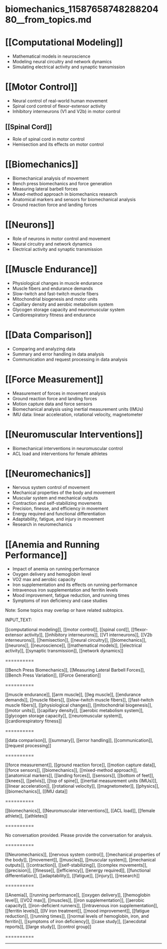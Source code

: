 # biomechanics_1158765874828820480__from_topics.md

# [[Computational Modeling]]
- Mathematical models in neuroscience
- Modeling neural circuitry and network dynamics
- Simulating electrical activity and synaptic transmission

# [[Motor Control]]
- Neural control of real-world human movement
- Spinal cord control of flexor-extensor activity
- Inhibitory interneurons (V1 and V2b) in motor control

## [[Spinal Cord]]
- Role of spinal cord in motor control
- Hemisection and its effects on motor control

# [[Biomechanics]]
- Biomechanical analysis of movement
- Bench press biomechanics and force generation
- Measuring lateral barbell forces
- Mixed-method approach in biomechanics research
- Anatomical markers and sensors for biomechanical analysis
- Ground reaction force and landing forces

# [[Neurons]]
- Role of neurons in motor control and movement
- Neural circuitry and network dynamics
- Electrical activity and synaptic transmission

# [[Muscle Endurance]]
- Physiological changes in muscle endurance
- Muscle fibers and endurance demands
- Slow-twitch and fast-twitch muscle fibers
- Mitochondrial biogenesis and motor units
- Capillary density and aerobic metabolism system
- Glycogen storage capacity and neuromuscular system
- Cardiorespiratory fitness and endurance

# [[Data Comparison]]
- Comparing and analyzing data
- Summary and error handling in data analysis
- Communication and request processing in data analysis

# [[Force Measurement]]
- Measurement of forces in movement analysis
- Ground reaction force and landing forces
- Motion capture data and force sensors
- Biomechanical analysis using inertial measurement units (IMUs)
- IMU data: linear acceleration, rotational velocity, magnetometer

# [[Neuromuscular Interventions]]
- Biomechanical interventions in neuromuscular control
- ACL load and interventions for female athletes

# [[Neuromechanics]]
- Nervous system control of movement
- Mechanical properties of the body and movement
- Muscular system and mechanical outputs
- Contraction and self-stabilizing movements
- Precision, finesse, and efficiency in movement
- Energy required and functional differentiation
- Adaptability, fatigue, and injury in movement
- Research in neuromechanics

# [[Anemia and Running Performance]]
- Impact of anemia on running performance
- Oxygen delivery and hemoglobin level
- VO2 max and aerobic capacity
- Iron supplementation and its effects on running performance
- Intravenous iron supplementation and ferritin levels
- Mood improvement, fatigue reduction, and running times
- Symptoms of iron deficiency and case studies

Note: Some topics may overlap or have related subtopics.

INPUT_TEXT:



[[computational modeling]], [[motor control]], [[spinal cord]], [[flexor-extensor activity]], [[inhibitory interneurons]], [[V1 interneurons]], [[V2b interneurons]], [[hemisection]], [[neural circuitry]], [[biomechanics]], [[neurons]], [[neuroscience]], [[mathematical models]], [[electrical activity]], [[synaptic transmission]], [[network dynamics]]

==========


[[Bench Press Biomechanics]], [[Measuring Lateral Barbell Forces]], [[Bench Press Variation]], [[Force Generation]]

==========


[[muscle endurance]], [[arm muscle]], [[leg muscle]], [[endurance demands]], [[muscle fibers]], [[slow-twitch muscle fibers]], [[fast-twitch muscle fibers]], [[physiological changes]], [[mitochondrial biogenesis]], [[motor units]], [[capillary density]], [[aerobic metabolism system]], [[glycogen storage capacity]], [[neuromuscular system]], [[cardiorespiratory fitness]]

==========


[[data comparison]], [[summary]], [[error handling]], [[communication]], [[request processing]]

==========


[[force measurement]], [[ground reaction force]], [[motion capture data]], [[force sensors]], [[biomechanics]], [[mixed-method approach]], [[anatomical markers]], [[landing forces]], [[sensors]], [[bottom of feet]], [[knees]], [[pelvis]], [[top of spine]], [[inertial measurement units (IMUs)]], [[linear acceleration]], [[rotational velocity]], [[magnetometer]], [[physics]], [[biomechanics]], [[IMU data]]

==========


[[biomechanics]], [[Neuromuscular interventions]], [[ACL load]], [[female athlete]], [[athletes]]

==========


No conversation provided. Please provide the conversation for analysis.

==========


[[Neuromechanics]], [[nervous system control]], [[mechanical properties of the body]], [[movement]], [[muscles]], [[muscular system]], [[mechanical outputs]], [[contraction]], [[self-stabilizing]], [[complex movements]], [[precision]], [[finesse]], [[efficiency]], [[energy required]], [[functional differentiation]], [[adaptability]], [[fatigue]], [[injury]], [[research]]

==========


[[Anemia]], [[running performance]], [[oxygen delivery]], [[hemoglobin level]], [[VO2 max]], [[muscles]], [[iron supplementation]], [[aerobic capacity]], [[iron-deficient runners]], [[intravenous iron supplementation]], [[ferritin levels]], [[IV iron treatment]], [[mood improvement]], [[fatigue reduction]], [[running times]], [[normal levels of hemoglobin, iron, and ferritin]], [[symptoms of iron deficiency]], [[case study]], [[anecdotal reports]], [[large study]], [[control group]]

==========





___

